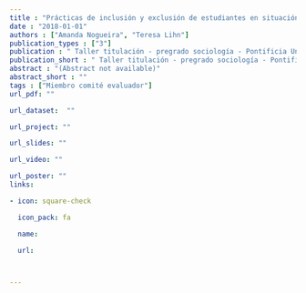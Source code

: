 ```yaml
---
title : "Prácticas de inclusión y exclusión de estudiantes en situación de migración: Un estudio de caso en dos escuelas municipales de la comuna de renca en santiago"
date : "2018-01-01"
authors : ["Amanda Nogueira", "Teresa Lihn"]
publication_types : ["3"]
publication : " Taller titulación - pregrado sociología - Pontificia Universidad Católica de Chile. Santiago de Chile"
publication_short : " Taller titulación - pregrado sociología - Pontificia Universidad Católica de Chile. Santiago de Chile"
abstract : "(Abstract not available)"
abstract_short : ""
tags : ["Miembro comité evaluador"]
url_pdf: ""

url_dataset:  ""

url_project: ""

url_slides: ""

url_video: ""

url_poster: ""
links:

- icon: square-check

  icon_pack: fa

  name:  

  url: 



---
```


